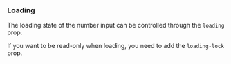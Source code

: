 ### Loading

The loading state of the number input can be controlled through the `loading` prop.

If you want to be read-only when loading, you need to add the `loading-lock` prop.

